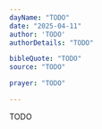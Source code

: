 ```yaml
---
dayName: "TODO"
date: "2025-04-11"
author: 'TODO'
authorDetails: "TODO"

bibleQuote: "TODO"
source: "TODO"

prayer: "TODO"

---
```


TODO
